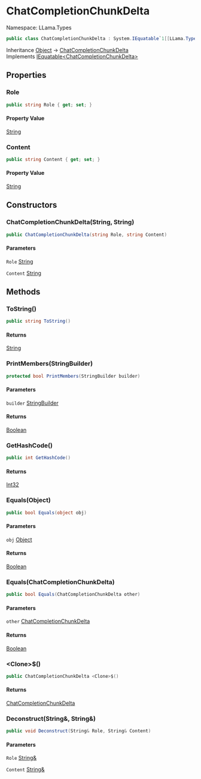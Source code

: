 # ChatCompletionChunkDelta

Namespace: LLama.Types

```csharp
public class ChatCompletionChunkDelta : System.IEquatable`1[[LLama.Types.ChatCompletionChunkDelta, LLamaSharp, Version=0.2.0.0, Culture=neutral, PublicKeyToken=null]]
```

Inheritance [Object](https://docs.microsoft.com/en-us/dotnet/api/system.object) → [ChatCompletionChunkDelta](./llama.types.chatcompletionchunkdelta.md)<br>
Implements [IEquatable&lt;ChatCompletionChunkDelta&gt;](https://docs.microsoft.com/en-us/dotnet/api/system.iequatable-1)

## Properties

### **Role**

```csharp
public string Role { get; set; }
```

#### Property Value

[String](https://docs.microsoft.com/en-us/dotnet/api/system.string)<br>

### **Content**

```csharp
public string Content { get; set; }
```

#### Property Value

[String](https://docs.microsoft.com/en-us/dotnet/api/system.string)<br>

## Constructors

### **ChatCompletionChunkDelta(String, String)**

```csharp
public ChatCompletionChunkDelta(string Role, string Content)
```

#### Parameters

`Role` [String](https://docs.microsoft.com/en-us/dotnet/api/system.string)<br>

`Content` [String](https://docs.microsoft.com/en-us/dotnet/api/system.string)<br>

## Methods

### **ToString()**

```csharp
public string ToString()
```

#### Returns

[String](https://docs.microsoft.com/en-us/dotnet/api/system.string)<br>

### **PrintMembers(StringBuilder)**

```csharp
protected bool PrintMembers(StringBuilder builder)
```

#### Parameters

`builder` [StringBuilder](https://docs.microsoft.com/en-us/dotnet/api/system.text.stringbuilder)<br>

#### Returns

[Boolean](https://docs.microsoft.com/en-us/dotnet/api/system.boolean)<br>

### **GetHashCode()**

```csharp
public int GetHashCode()
```

#### Returns

[Int32](https://docs.microsoft.com/en-us/dotnet/api/system.int32)<br>

### **Equals(Object)**

```csharp
public bool Equals(object obj)
```

#### Parameters

`obj` [Object](https://docs.microsoft.com/en-us/dotnet/api/system.object)<br>

#### Returns

[Boolean](https://docs.microsoft.com/en-us/dotnet/api/system.boolean)<br>

### **Equals(ChatCompletionChunkDelta)**

```csharp
public bool Equals(ChatCompletionChunkDelta other)
```

#### Parameters

`other` [ChatCompletionChunkDelta](./llama.types.chatcompletionchunkdelta.md)<br>

#### Returns

[Boolean](https://docs.microsoft.com/en-us/dotnet/api/system.boolean)<br>

### **&lt;Clone&gt;$()**

```csharp
public ChatCompletionChunkDelta <Clone>$()
```

#### Returns

[ChatCompletionChunkDelta](./llama.types.chatcompletionchunkdelta.md)<br>

### **Deconstruct(String&, String&)**

```csharp
public void Deconstruct(String& Role, String& Content)
```

#### Parameters

`Role` [String&](https://docs.microsoft.com/en-us/dotnet/api/system.string&)<br>

`Content` [String&](https://docs.microsoft.com/en-us/dotnet/api/system.string&)<br>
